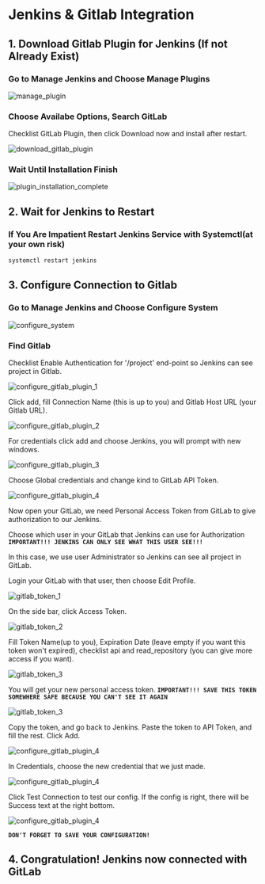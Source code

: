 # Jenkins & Gitlab Integration

## 1. Download Gitlab Plugin for Jenkins (If not Already Exist)

### Go to Manage Jenkins and Choose Manage Plugins

![manage_plugin](../images/manage-jenkins.PNG)

### Choose Availabe Options, Search GitLab

Checklist GitLab Plugin, then click Download now and install after restart.

![download_gitlab_plugin](../images/download-gitlab-plugin.PNG)

### Wait Until Installation Finish

![plugin_installation_complete](../images/plugin-installation-complete.PNG)

## 2. Wait for Jenkins to Restart

### If You Are Impatient Restart Jenkins Service with Systemctl(at your own risk)

```bash
systemctl restart jenkins
```

## 3. Configure Connection to Gitlab

### Go to Manage Jenkins and Choose Configure System

![configure_system](../images/configure-system.PNG)

### Find Gitlab

Checklist Enable Authentication for '/project' end-point so Jenkins can see project in Gitlab.

![configure_gitlab_plugin_1](../images/configure-gitlab-plugin-1.PNG)

Click add, fill Connection Name (this is up to you) and Gitlab Host URL (your Gitlab URL).

![configure_gitlab_plugin_2](../images/configure-gitlab-plugin-2.PNG)

For credentials click add and choose Jenkins, you will prompt with new windows.

![configure_gitlab_plugin_3](../images/configure-gitlab-plugin-3.PNG)

Choose Global credentials and change kind to GitLab API Token.

![configure_gitlab_plugin_4](../images/configure-gitlab-plugin-4.PNG)

Now open your GitLab, we need Personal Access Token from GitLab to give authorization to our Jenkins.

Choose which user in your GitLab that Jenkins can use for Authorization **`IMPORTANT!!! JENKINS CAN ONLY SEE WHAT THIS USER SEE!!!`**

In this case, we use user Administrator so Jenkins can see all project in GitLab.

Login your GitLab with that user, then choose Edit Profile.

![gitlab_token_1](../images/gitlab-token-1.PNG)

On the side bar, click Access Token.

![gitlab_token_2](../images/gitlab-token-2.PNG)

Fill Token Name(up to you), Expiration Date (leave empty if you want this token won't expired), checklist api and read_repository (you can give more access if you want).

![gitlab_token_3](../images/gitlab-token-3.PNG)

You will get your new personal access token. **`IMPORTANT!!! SAVE THIS TOKEN SOMEWHERE SAFE BECAUSE YOU CAN'T SEE IT AGAIN`**

![gitlab_token_3](../images/gitlab-token-4.PNG)

Copy the token, and go back to Jenkins. Paste the token to API Token, and fill the rest. Click Add.

![configure_gitlab_plugin_4](../images/configure-gitlab-plugin-5.PNG)

In Credentials, choose the new credential that we just made.

![configure_gitlab_plugin_4](../images/configure-gitlab-plugin-6.PNG)

Click Test Connection to test our config. If the config is right, there will be Success text at the right bottom.

![configure_gitlab_plugin_4](../images/configure-gitlab-plugin-7.PNG)

**`DON'T FORGET TO SAVE YOUR CONFIGURATION!`**

## 4. Congratulation! Jenkins now connected with GitLab
